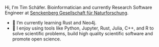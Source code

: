Hi, I'm Tim Schäfer.
Bioinformatician and currently Research Software Engineer at [Senckenberg Gesellschaft für Naturforschung](https://www.senckenberg.de).

- 🌱 I’m currently learning Rust and Neo4j.
- :rocket: I enjoy using tools like Python, Jupyter, Rust, Julia, C++, and R to solve scientific problems, build high quality scientific software and promote open science.
